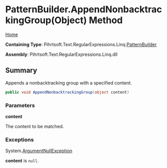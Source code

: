 # PatternBuilder\.AppendNonbacktrackingGroup\(Object\) Method

[Home](../../../../../../README.md)

**Containing Type**: Pihrtsoft\.Text\.RegularExpressions\.Linq\.[PatternBuilder](../README.md)

**Assembly**: Pihrtsoft\.Text\.RegularExpressions\.Linq\.dll

## Summary

Appends a nonbacktracking group with a specified content\.

```csharp
public void AppendNonbacktrackingGroup(object content)
```

### Parameters

**content**

The content to be matched\.

### Exceptions

System\.[ArgumentNullException](https://docs.microsoft.com/en-us/dotnet/api/system.argumentnullexception)

**content** is `null`\.

